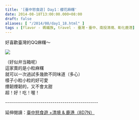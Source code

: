```yaml
---
title: '[臺中怒食遊] Day1：櫻花麻糬'
date: 2014-08-18T13:00:00.000+08:00
draft: false
aliases: [ "/2014/08/day1_18.html" ]
tags : [flavor - 螞蟻族, travel - 臺灣・臺中、南投清境、彰化鹿港]
---
```


好喜歡臺灣的QQ麻糬～  

[![](https://1.bp.blogspot.com/-3hkGGrIdl2Q/XEv-oQ-YIpI/AAAAAAAAGao/injmWNlYOyELy9ChKhshPIPFtgutTbXYACLcBGAs/s640/9718420436_aaa56bf508_z.jpg)](https://1.bp.blogspot.com/-3hkGGrIdl2Q/XEv-oQ-YIpI/AAAAAAAAGao/injmWNlYOyELy9ChKhshPIPFtgutTbXYACLcBGAs/s1600/9718420436_aaa56bf508_z.jpg)

（好似弁当箱呢）  
這家賣的是小粒麻糬  
就可以一次過試多幾款不同味道（多心）  
樣子小粒小粒的好可愛  
煙韌煙韌的，又不會太甜  
超！好！吃！喔！  
  
\-----------------------------------------------  
  
延伸閱讀：[臺中怒食遊 +清境 & 鹿港（8D7N）](http://www.hidie.net/2014/09/8d7n.html)